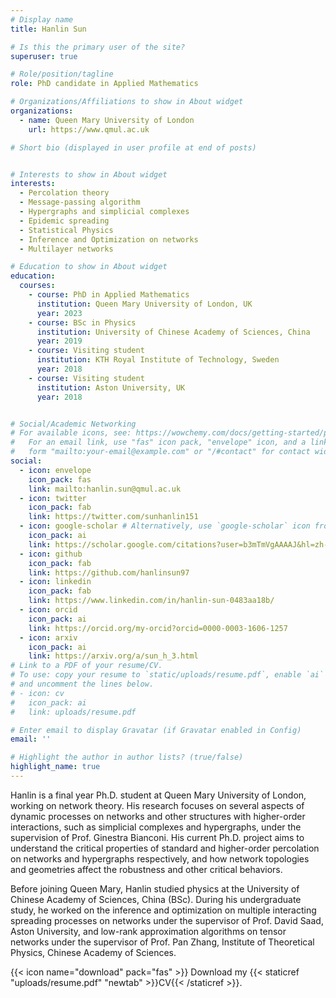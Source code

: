 ```yaml
---
# Display name
title: Hanlin Sun

# Is this the primary user of the site?
superuser: true

# Role/position/tagline
role: PhD candidate in Applied Mathematics

# Organizations/Affiliations to show in About widget
organizations:
  - name: Queen Mary University of London
    url: https://www.qmul.ac.uk

# Short bio (displayed in user profile at end of posts)


# Interests to show in About widget
interests:
  - Percolation theory
  - Message-passing algorithm
  - Hypergraphs and simplicial complexes
  - Epidemic spreading
  - Statistical Physics
  - Inference and Optimization on networks
  - Multilayer networks

# Education to show in About widget
education:
  courses:
    - course: PhD in Applied Mathematics
      institution: Queen Mary University of London, UK
      year: 2023
    - course: BSc in Physics
      institution: University of Chinese Academy of Sciences, China
      year: 2019
    - course: Visiting student
      institution: KTH Royal Institute of Technology, Sweden
      year: 2018
    - course: Visiting student
      institution: Aston University, UK
      year: 2018


# Social/Academic Networking
# For available icons, see: https://wowchemy.com/docs/getting-started/page-builder/#icons
#   For an email link, use "fas" icon pack, "envelope" icon, and a link in the
#   form "mailto:your-email@example.com" or "/#contact" for contact widget.
social:
  - icon: envelope
    icon_pack: fas
    link: mailto:hanlin.sun@qmul.ac.uk
  - icon: twitter
    icon_pack: fab
    link: https://twitter.com/sunhanlin151
  - icon: google-scholar # Alternatively, use `google-scholar` icon from `ai` icon pack
    icon_pack: ai
    link: https://scholar.google.com/citations?user=b3mTmVgAAAAJ&hl=zh-CN
  - icon: github
    icon_pack: fab
    link: https://github.com/hanlinsun97
  - icon: linkedin
    icon_pack: fab
    link: https://www.linkedin.com/in/hanlin-sun-0483aa18b/
  - icon: orcid
    icon_pack: ai
    link: https://orcid.org/my-orcid?orcid=0000-0003-1606-1257
  - icon: arxiv
    icon_pack: ai
    link: https://arxiv.org/a/sun_h_3.html
# Link to a PDF of your resume/CV.
# To use: copy your resume to `static/uploads/resume.pdf`, enable `ai` icons in `params.toml`,
# and uncomment the lines below.
# - icon: cv
#   icon_pack: ai
#   link: uploads/resume.pdf

# Enter email to display Gravatar (if Gravatar enabled in Config)
email: ''

# Highlight the author in author lists? (true/false)
highlight_name: true
---
```

Hanlin is a final year Ph.D. student at Queen Mary University of London, working on network theory. His research focuses on several aspects of dynamic processes on networks and other structures with higher-order interactions, such as simplicial complexes and hypergraphs, under the supervision of Prof. Ginestra Bianconi. His current Ph.D. project aims to understand the critical properties of standard and higher-order percolation on networks and hypergraphs respectively, and how network topologies and geometries affect the robustness and other critical behaviors. 

Before joining Queen Mary, Hanlin studied physics at the University of Chinese Academy of Sciences, China (BSc). During his undergraduate study, he worked on the inference and optimization on multiple interacting spreading processes on networks under the supervisor of Prof. David Saad, Aston University, and low-rank approximation algorithms on tensor networks under the supervisor of Prof. Pan Zhang, Institute of Theoretical Physics, Chinese Academy of Sciences.

{{< icon name="download" pack="fas" >}} Download my {{< staticref "uploads/resume.pdf" "newtab" >}}CV{{< /staticref >}}.
